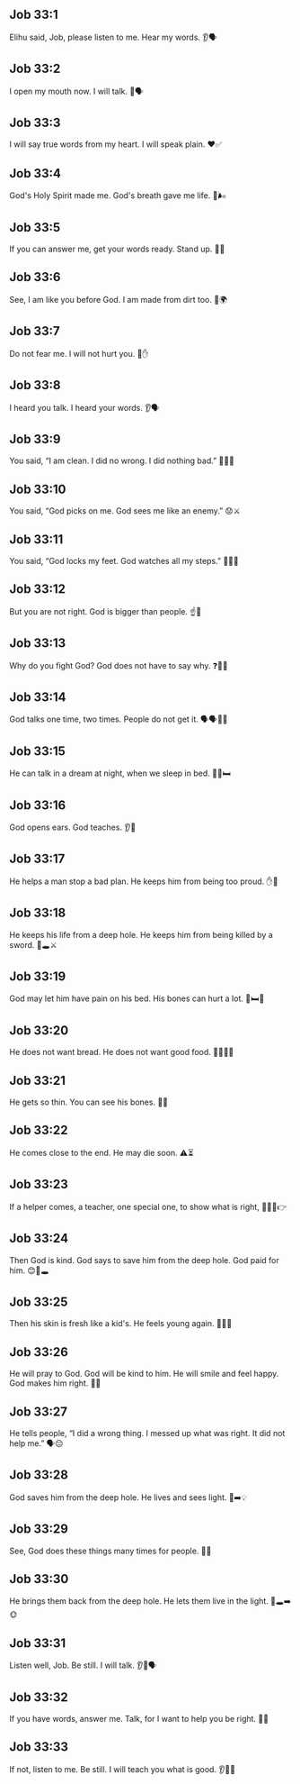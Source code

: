 ## Job 33:1
Elihu said, Job, please listen to me. Hear my words. 👂🗣️
## Job 33:2
I open my mouth now. I will talk. 👄🗣️
## Job 33:3
I will say true words from my heart. I will speak plain. ❤️✅
## Job 33:4
God's Holy Spirit made me. God's breath gave me life. 🙏🌬️
## Job 33:5
If you can answer me, get your words ready. Stand up. 💬💪
## Job 33:6
See, I am like you before God. I am made from dirt too. 🤝🌍
## Job 33:7
Do not fear me. I will not hurt you. 🙂✋
## Job 33:8
I heard you talk. I heard your words. 👂🗣️
## Job 33:9
You said, “I am clean. I did no wrong. I did nothing bad.” 🧼🙅‍♂️
## Job 33:10
You said, “God picks on me. God sees me like an enemy.” 😟⚔️
## Job 33:11
You said, “God locks my feet. God watches all my steps.” 🚫🦶👀
## Job 33:12
But you are not right. God is bigger than people. ☝️👑
## Job 33:13
Why do you fight God? God does not have to say why. ❓🙅‍♂️
## Job 33:14
God talks one time, two times. People do not get it. 🗣️🗣️🤷‍♂️
## Job 33:15
He can talk in a dream at night, when we sleep in bed. 🌙😴🛏️
## Job 33:16
God opens ears. God teaches. 👂📘
## Job 33:17
He helps a man stop a bad plan. He keeps him from being too proud. ✋🛑
## Job 33:18
He keeps his life from a deep hole. He keeps him from being killed by a sword. 🛟🕳️⚔️
## Job 33:19
God may let him have pain on his bed. His bones can hurt a lot. 🤕🛏️🦴
## Job 33:20
He does not want bread. He does not want good food. 🍞❌🍗❌
## Job 33:21
He gets so thin. You can see his bones. 🦴😟
## Job 33:22
He comes close to the end. He may die soon. ⚠️⏳
## Job 33:23
If a helper comes, a teacher, one special one, to show what is right, 👼👨‍🏫👉
## Job 33:24
Then God is kind. God says to save him from the deep hole. God paid for him. 😊🛟🕳️
## Job 33:25
Then his skin is fresh like a kid's. He feels young again. 👶✨🙂
## Job 33:26
He will pray to God. God will be kind to him. He will smile and feel happy. God makes him right. 🙏🙂
## Job 33:27
He tells people, “I did a wrong thing. I messed up what was right. It did not help me.” 🗣️😔
## Job 33:28
God saves him from the deep hole. He lives and sees light. 🛟➡️💡
## Job 33:29
See, God does these things many times for people. 👀🙏
## Job 33:30
He brings them back from the deep hole. He lets them live in the light. 🔄🕳️➡️🌞
## Job 33:31
Listen well, Job. Be still. I will talk. 👂🤫🗣️
## Job 33:32
If you have words, answer me. Talk, for I want to help you be right. 💬🤝
## Job 33:33
If not, listen to me. Be still. I will teach you what is good. 👂🧑‍🏫
